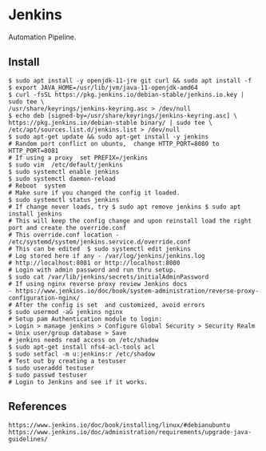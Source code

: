 Jenkins
=======

Automation Pipeline. 

Install
-------

    $ sudo apt install -y openjdk-11-jre git curl && sudo apt install -f 
    $ export JAVA_HOME=/usr/lib/jvm/java-11-openjdk-amd64
    $ curl -fsSL https://pkg.jenkins.io/debian-stable/jenkins.io.key | sudo tee \
    /usr/share/keyrings/jenkins-keyring.asc > /dev/null
    $ echo deb [signed-by=/usr/share/keyrings/jenkins-keyring.asc] \
    https://pkg.jenkins.io/debian-stable binary/ | sudo tee \
    /etc/apt/sources.list.d/jenkins.list > /dev/null
    $ sudo apt-get update && sudo apt-get install -y jenkins
    # Random port conflict on ubuntu,  change HTTP_PORT=8080 to HTTP_PORT=8081
    # If using a proxy  set PREFIX=/jenkins
    $ sudo vim  /etc/default/jenkins
    $ sudo systemctl enable jenkins
    $ sudo systemctl daemon-reload
    # Reboot  system
    # Make sure if you changed the config it loaded.
    $ sudo systemctl status jenkins
    # If change never loads, try $ sudo apt remove jenkins $ sudo apt install jenkins
    # This will keep the config change and upon reinstall load the right port and create the override.conf
    # This override.conf location -  /etc/systemd/system/jenkins.service.d/override.conf
    # This can be edited  $ sudo systemctl edit jenkins
    # Log stored here if any - /var/log/jenkins/jenkins.log
    # http://localhost:8081 or http://localhost:8080
    # Login with admin password and run thru setup. 
    $ sudo cat /var/lib/jenkins/secrets/initialAdminPassword
    # If using nginx reverse proxy review Jenkins docs
    - https://www.jenkins.io/doc/book/system-administration/reverse-proxy-configuration-nginx/
    # After the config is set  and customized, avoid errors
    $ sudo usermod -aG jenkins nginx
    # Setup pam Authentication module to login:
    > Login > manage jenkins > Configure Global Security > Security Realm = Unix user/group database > Save
    # jenkins needs read access on /etc/shadow 
    $ sudo apt-get install nfs4-acl-tools acl
    $ sudo setfacl -m u:jenkins:r /etc/shadow
    # Test out by creating a testuser
    $ sudo useraddd testuser
    $ sudo passwd testuser
    # Login to Jenkins and see if it works.

References
----------

    https://www.jenkins.io/doc/book/installing/linux/#debianubuntu
    https://www.jenkins.io/doc/administration/requirements/upgrade-java-guidelines/